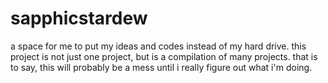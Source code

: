 # sapphicstardew
a space for me to put my ideas and codes instead of my hard drive. this project is not just one project, but is a compilation of many projects. 
that is to say, this will probably be a mess until i really figure out what i'm doing.
